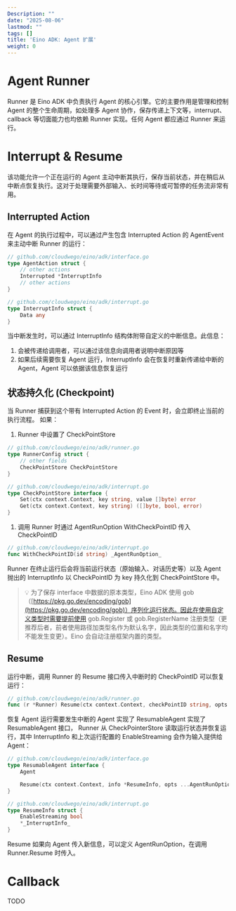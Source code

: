 ```yaml
---
Description: ""
date: "2025-08-06"
lastmod: ""
tags: []
title: 'Eino ADK: Agent 扩展'
weight: 0
---
```


# Agent Runner

Runner 是 Eino ADK 中负责执行 Agent 的核心引擎。它的主要作用是管理和控制 Agent 的整个生命周期，如处理多 Agent 协作，保存传递上下文等，interrupt、callback 等切面能力也均依赖 Runner 实现。任何 Agent 都应通过 Runner 来运行。

# Interrupt & Resume

该功能允许一个正在运行的 Agent 主动中断其执行，保存当前状态，并在稍后从中断点恢复执行。这对于处理需要外部输入、长时间等待或可暂停的任务流非常有用。

## Interrupted Action

在 Agent 的执行过程中，可以通过产生包含 Interrupted Action 的 AgentEvent 来主动中断 Runner 的运行：

```go
// github.com/cloudwego/eino/adk/interface.go
type AgentAction struct {
    // other actions
    Interrupted *InterruptInfo
    // other actions
}

// github.com/cloudwego/eino/adk/interrupt.go
type InterruptInfo struct {
    Data any
}
```

当中断发生时，可以通过 InterruptInfo 结构体附带自定义的中断信息。此信息：

1. 会被传递给调用者，可以通过该信息向调用者说明中断原因等
2. 如果后续需要恢复 Agent 运行，InterruptInfo 会在恢复时重新传递给中断的 Agent，Agent 可以依据该信息恢复运行

## 状态持久化 (Checkpoint)

当 Runner 捕获到这个带有 Interrupted Action 的 Event 时，会立即终止当前的执行流程。 如果：

1. Runner 中设置了 CheckPointStore

```go
// github.com/cloudwego/eino/adk/runner.go
type RunnerConfig struct {
    // other fields
    CheckPointStore CheckPointStore
}

// github.com/cloudwego/eino/adk/interrupt.go
type CheckPointStore interface {
    Set(ctx context.Context, key string, value []byte) error
    Get(ctx context.Context, key string) ([]byte, bool, error)
}
```

1. 调用 Runner 时通过 AgentRunOption WithCheckPointID 传入 CheckPointID

```go
// github.com/cloudwego/eino/adk/interrupt.go
func WithCheckPointID(id string) _AgentRunOption_
```

Runner 在终止运行后会将当前运行状态（原始输入、对话历史等）以及 Agent 抛出的 InterruptInfo 以 CheckPointID 为 key 持久化到 CheckPointStore 中。

> 💡
> 为了保存 interface 中数据的原本类型，Eino ADK 使用 gob（[https://pkg.go.dev/encoding/gob](https://pkg.go.dev/encoding/gob)）序列化运行状态。因此在使用自定义类型时需要提前使用 gob.Register 或 gob.RegisterName 注册类型（更推荐后者，前者使用路径加类型名作为默认名字，因此类型的位置和名字均不能发生变更）。Eino 会自动注册框架内置的类型。

## Resume

运行中断，调用 Runner 的 Resume 接口传入中断时的 CheckPointID 可以恢复运行：

```go
// github.com/cloudwego/eino/adk/runner.go
func (r *Runner) Resume(ctx context.Context, checkPointID string, opts ...AgentRunOption) (*AsyncIterator[*AgentEvent], error)
```

恢复 Agent 运行需要发生中断的 Agent 实现了 ResumableAgent 实现了 ResumableAgent 接口， Runner 从 CheckPointerStore 读取运行状态并恢复运行，其中 InterruptInfo 和上次运行配置的 EnableStreaming 会作为输入提供给 Agent：

```go
// github.com/cloudwego/eino/adk/interface.go
type ResumableAgent interface {
    Agent

    Resume(ctx context.Context, info *ResumeInfo, opts ...AgentRunOption) *AsyncIterator[*AgentEvent]
}

// github.com/cloudwego/eino/adk/interrupt.go
type ResumeInfo struct {
    EnableStreaming bool
    *_InterruptInfo_
}
```

Resume 如果向 Agent 传入新信息，可以定义 AgentRunOption，在调用 Runner.Resume 时传入。

# Callback

TODO
